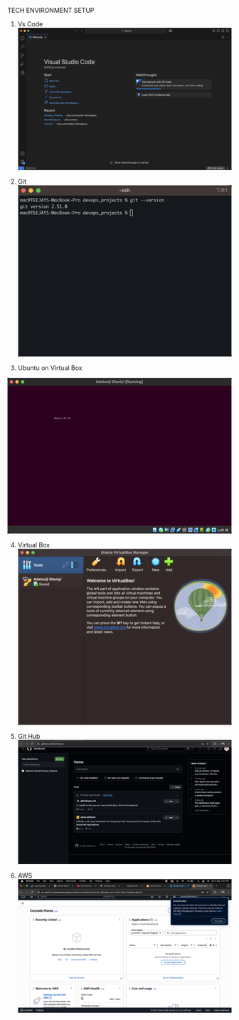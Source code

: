 TECH ENVIRONMENT SETUP

1. Vs Code
![Vs Code](./img/1.VsCode%20-1.png)

2. Git
![Git](./img/2.GitVersion.png)

3. Ubuntu on Virtual Box

![Ubuntu](./img/Ubuntu.%201.png)


4.  Virtual Box
![Virtual Box](./img/4.VirtualBox1.png)


5. Git Hub
![Git Hub](./img/5.GitHub.png)

6. AWS
![Aws](./img/6.AWS.png)